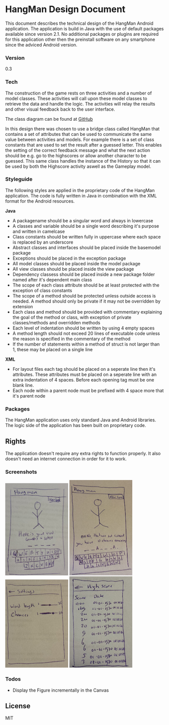 # HangMan Design Document
This document describes the technical design of the HangMan Android application. The application is build in Java with the use of default packages available since version 2.1. No additional packages or plugins are required for this application other then the preinstall software on any smartphone since the adviced Android version.

### Version
0.3

### Tech
The construction of the game rests on three activities and a number of model classes. These activities will
call upon these model classes to retrieve the data and handle the logic. The activities will relay
the results and other visual feedback back to the user interface.

The class diagram can be found at [GitHub](https://raw.githubusercontent.com/ruben-kruiver/Native-App-Studio/master/HangMan%20Documentation/Classdiagram.pdf)

In this design there was chosen to use a bridge class called HangMan that contains a set of attributes that can be used to communicate the same value between activities and models. For example there is a set of class constants that are used to set the result after a guessed letter. This enables the setting of the correct feedback message and what the next action should be e.g. go to the highscores or allow another character to be guessed. This same class handles the instance of the History so that it can be used by both the Highscore activity aswell as the Gameplay model.

### Styleguide
The following styles are applied in the proprietary code of the HangMan application. The code is fully written in Java in combination with the XML format for the Android resources.

**Java**
- A packagename should be a singular word and always in lowercase
- A classes and variable should be a single word describing it's purpose and written in camelcase
- Class constants should be written fully in uppercase where each space is replaced by an underscore
- Abstract classes and interfaces should be placed inside the basemodel package
- Exceptions should be placed in the exception package
- All model classes should be placed inside the model package
- All view classes should be placed inside the view package
- Dependency classess should be placed inside a new package folder named after it's dependent main class
- The scope of each class attribute should be at least protected with the exception of class constants
- The scope of a method should be protected unless outside access is needed. A method should only be private if it may not be overridden by extension
- Each class and method should be provided with commentary explaining the goal of the method or class, with exception of private classes/methods and overridden methods
- Each level of indentation should be written by using 4 empty spaces
- A method length should not exceed 20 lines of executable code unless the reason is specified in the commentary of the method
- If the number of statements within a method of struct is not larger than 1, these may be placed on a single line

**XML**
- For layout files each tag should be placed on a seperate line then it's attributes. These attributes must be placed on a seperate line with an extra indentation of 4 spaces. Before each opening tag must be one blank line.
- Each node within a parent node must be prefixed with 4 space more that it's parent node

### Packages
The HangMan application uses only standard Java and Android libraries. The logic side of the application has been built on proprietary code.

## Rights
The application doesn't require any extra rights to function properly. It also doesn't need an internet connection in order for it to work.

### Screenshots
![New game](https://raw.githubusercontent.com/ruben-kruiver/Native-App-Studio/master/HangMan%20Documentation/images/NewGame.png "New Game screen")
![False guess](https://raw.githubusercontent.com/ruben-kruiver/Native-App-Studio/master/HangMan%20Documentation/images/FalseGuess.png "False guess message")
![Settings](https://raw.githubusercontent.com/ruben-kruiver/Native-App-Studio/master/HangMan%20Documentation/images/Settings.png "Settings screen")
![Highscores](https://raw.githubusercontent.com/ruben-kruiver/Native-App-Studio/master/HangMan%20Documentation/images/Highscore.png "Highscore screen")

### Todos
 - Display the Figure incrementally in the Canvas

License
----

MIT